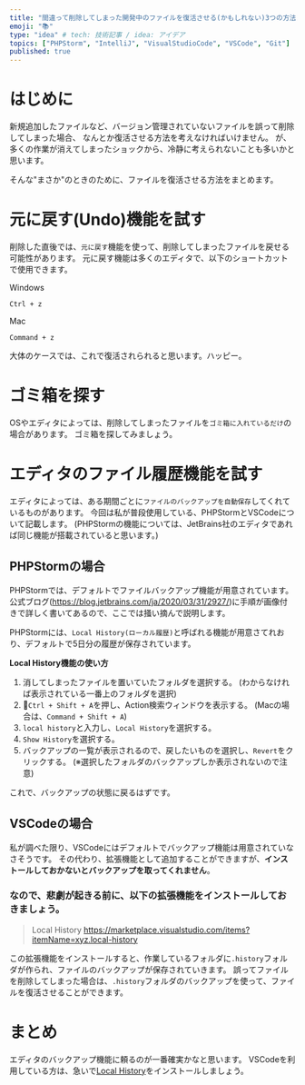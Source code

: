 ```yaml
---
title: "間違って削除してしまった開発中のファイルを復活させる(かもしれない)3つの方法"
emoji: "📚"
type: "idea" # tech: 技術記事 / idea: アイデア
topics: ["PHPStorm", "IntelliJ", "VisualStudioCode", "VSCode", "Git"]
published: true
---
```


# はじめに

新規追加したファイルなど、バージョン管理されていないファイルを誤って削除してしまった場合、
なんとか復活させる方法を考えなければいけません。
が、多くの作業が消えてしまったショックから、冷静に考えられないことも多いかと思います。

そんな"まさか"のときのために、ファイルを復活させる方法をまとめます。

# 元に戻す(Undo)機能を試す

削除した直後では、`元に戻す`機能を使って、削除してしまったファイルを戻せる可能性があります。
元に戻す機能は多くのエディタで、以下のショートカットで使用できます。

Windows
```
Ctrl + z
```

Mac
```
Command + z
```

大体のケースでは、これで復活されられると思います。ハッピー。

# ゴミ箱を探す

OSやエディタによっては、削除してしまったファイルを`ゴミ箱に入れているだけ`の場合があります。
ゴミ箱を探してみましょう。

# エディタのファイル履歴機能を試す

エディタによっては、ある期間ごとに`ファイルのバックアップを自動保存`してくれているものがあります。
今回は私が普段使用している、PHPStormとVSCodeについて記載します。
(PHPStormの機能については、JetBrains社のエディタであれば同じ機能が搭載されていると思います。)

## PHPStormの場合

PHPStormでは、デフォルトでファイルバックアップ機能が用意されています。
公式ブログ(https://blog.jetbrains.com/ja/2020/03/31/2927/)に手順が画像付きで詳しく書いてあるので、ここでは掻い摘んで説明します。

PHPStormには、`Local History(ローカル履歴)`と呼ばれる機能が用意さてれおり、デフォルトで5日分の履歴が保存されています。

**Local History機能の使い方**

1. 消してしまったファイルを置いていたフォルダを選択する。
  (わからなければ表示されている一番上のフォルダを選択)
1. `Ctrl + Shift + A`を押し、Action検索ウィンドウを表示する。
  (Macの場合は、`Command + Shift + A`)
1. `local history`と入力し、`Local History`を選択する。
1. `Show History`を選択する。
1. バックアップの一覧が表示されるので、戻したいものを選択し、`Revert`をクリックする。
  (※選択したフォルダのバックアップしか表示されないので注意)

これで、バックアップの状態に戻るはずです。

## VSCodeの場合

私が調べた限り、VSCodeにはデフォルトでバックアップ機能は用意されていなさそうです。
その代わり、拡張機能として追加することができますが、**インストールしておかないとバックアップを取ってくれません**。

### なので、悲劇が起きる前に、以下の拡張機能をインストールしておきましょう。
> Local History
> https://marketplace.visualstudio.com/items?itemName=xyz.local-history

この拡張機能をインストールすると、作業しているフォルダに`.history`フォルダが作られ、ファイルのバックアップが保存されていきます。
誤ってファイルを削除してしまった場合は、`.history`フォルダのバックアップを使って、ファイルを復活させることができます。

# まとめ

エディタのバックアップ機能に頼るのが一番確実かなと思います。
VSCodeを利用している方は、急いで[Local History](https://marketplace.visualstudio.com/items?itemName=xyz.local-history)をインストールしましょう。
